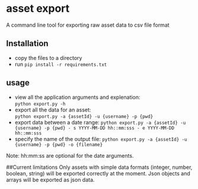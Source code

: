 # asset export
A command line tool for exporting raw asset data to csv file format

## Installation

- copy the files to a directory
- run `pip install -r requirements.txt`

## usage
- view all the application arguments and explenation:  
`python export.py -h`
- export all the data for an asset:  
`python export.py -a {assetId} -u {username} -p {pwd}`
- export data between a date range:
`python export.py -a {assetId} -u {username} -p {pwd} - s YYYY-MM-DD hh::mm:sss - e YYYY-MM-DD hh::mm:sss`
- specify the name of the output file:
`python export.py -a {assetId} -u {username} -p {pwd} -o {filename}`

Note: hh:mm:ss are optional for the date arguments.

##Current limitations
Only assets with simple data formats (integer, number, boolean, string) will be exported correctly at the moment. Json objects and arrays will be exported as json data.
